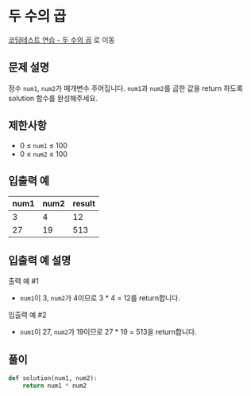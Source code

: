 # 두 수의 곱

[코딩테스트 연습 - 두 수의 곱][1] 로 이동

## 문제 설명

정수 `num1`, `num2`가 매개변수 주어집니다. `num1`과 `num2`를 곱한 값을 return 하도록 solution 함수를 완성해주세요.

## 제한사항

- 0 ≤ `num1` ≤ 100
- 0 ≤ `num2` ≤ 100

## 입출력 예

| num1 | num2 | result |
| ---- | ---- | ------ |
| 3    | 4    | 12     |
| 27   | 19   | 513    |

## 입출력 예 설명

출력 예 #1

- `num1`이 3, `num2`가 4이므로 3 \* 4 = 12를 return합니다.

입출력 예 #2

- `num1`이 27, `num2`가 19이므로 27 \* 19 = 513을 return합니다.

## 풀이

```python
def solution(num1, num2):
    return num1 * num2
```

[1]: https://school.programmers.co.kr/learn/courses/30/lessons/120804
